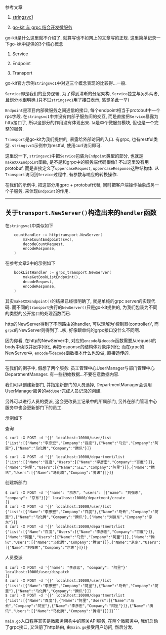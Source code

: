 参考文章

1. [stringsvc1](http://gokit.io/examples/stringsvc.html#stringsvc1)

2. [go-kit 与 grpc 结合开发微服务](http://www.articlechain.cn/articles/2018/04/27/1524822459139)

go-kit是什么这里就不介绍了, 就算写也不如网上的文章写的正规. 这里简单记录一下go-kit中提供的3个核心概念

1. Service

2. Endpoint

3. Transport

go-kit官方示例`stringsvc1`中对这三个概念表现的比较得...一般. 

`Service`即是我们的业务逻辑, 为了得到清晰的分层架构, `Service`独立与另外两者, 且划分地很明确.(只不过`stringsvc1`用了接口表示, 感觉多此一举)

`Endpoint`是项目内部微服务之间通信的接口, 每个endpoint相当于protobuf中一个rpc字段. 在`stringsvc1`中并没有内部子服务间的交互, 而是直接把`Service`暴露为http接口了, 所以这部分的作用没有体现出来. ta是单个微服务模块, 但也是一个完整的服务.

`Transport`是go-kit为我们提供的, 暴露给外部访问的入口. 有grpc, 也有restful类型. `stringsvc1`示例中为restful, 使用curl访问即可.

这里说一下, `stringsvc1`中把`Service`包装为`Endpoint`类型的部分, 也就是`makeXXXEndpoint`函数, 是不是和grpc中的服务端代码很像? 不过这里没有用protobuf, 而是直接定义了`uppercaseRequest`, `uppercaseResponse`这种结构体. 从`Transport`访问到`Service`过程中, 有参数与响应的转换操作. 

在我们的示例中, 把这部分用gprc + protobuf代替, 同时把客户端操作抽象成另一个子服务, 来体现`Endpoint`的作用.

------

## 关于`transport.NewServer()`构造出来的`handler`函数

在`stringsvc1`中类似如下

```go
	countHandler := httptransport.NewServer(
		makeCountEndpoint(svc),
		decodeCountRequest,
		encodeResponse,
	)
```

在参考文章2中的示例如下

```go
    bookListHandler := grpc_transport.NewServer(  
        makeGetBookListEndpoint(),
        decodeRequest,
        encodeResponse,
    )
```

其实`makeXXXEndpoint()`的结果已经很明确了, 就是单纯的grpc server的实现代码. 而不同的`transport`执行的`NewServer()`只是go-kit提供的, 为我们包装为不同的类型的公开接口的处理函数而已.

http的NewServer得到了不同路由的handler, 可以理解为'控制器(controller)', 而`grpc`的NewServer则得到了...咳, 好像跟单纯的grpc接口没什么不同啊.

因为你看, 在http的NewServer中, 对应的`encode`与`decode`函数需要从request的body中读取并反序列化, 再把response的结构体对象序列化; 而在grpc的NewServer中, `encode`与`decode`函数根本什么也没做, 直接透传的.

------

在我们的例子中, 假想了两个服务: 员工管理中心UserManager与部门管理中心DepartmentManager. 有一些初始数据...不要在意数据内容.

我们可以创建新部门, 并指定新部门的人员选择, DepartmentManager会调用UserManager服务的`AddUser`完成人员记录的创建.

另外可以进行人员的委派, 这会更改员工记录中的所属部门, 另外在部门管理中心服务中也会更新部门下的员工.

示例如下

查询

```
$ curl -X POST -d '{}' localhost:10000/user/list
{"List":[{"Name":"李彦宏","Company":"百度"},{"Name":"马云","Company":"阿里"},{"Name":"马化腾","Company":"腾讯"}]}

$ curl -X POST -d '{}' localhost:10000/department/list
{"List":[{"Name":"百度","Users":[{"Name":"李彦宏","Company":"百度"}]},{"Name":"阿里","Users":[{"Name":"马云","Company":"阿里"}]},{"Name":"腾讯","Users":[{"Name":"马化腾","Company":"腾讯"}]}]}
```

创建新部门

```
$ curl -X POST -d '{"name": "京东", "users": [{"name": "刘强东", "company": "京东"}]}' localhost:10000/department/create
{}
$ curl -X POST -d '{}' localhost:10000/user/list
{"List":[{"Name":"李彦宏","Company":"百度"},{"Name":"马云","Company":"阿里"},{"Name":"马化腾","Company":"腾讯"},{"Name":"刘强东","Company":"京东"}]}
$ curl -X POST -d '{}' localhost:10000/department/list
{"List":[{"Name":"百度","Users":[{"Name":"李彦宏","Company":"百度"}]},{"Name":"阿里","Users":[{"Name":"马云","Company":"阿里"}]},{"Name":"腾讯","Users":[{"Name":"马化腾","Company":"腾讯"}]},{"Name":"京东","Users":[{"Name":"刘强东","Company":"京东"}]}]}
```

人员委派

```
$ curl -X POST -d '{"name": "李彦宏", "company": "阿里"}' localhost:10000/user/dispatch
{}
$ curl -X POST -d '{}' localhost:10000/user/list
{"List":[{"Name":"李彦宏","Company":"阿里"},{"Name":"马云","Company":"阿里"},{"Name":"马化腾","Company":"腾讯"}]}
$ curl -X POST -d '{}' localhost:10000/department/list
{"List":[{"Name":"百度"},{"Name":"阿里","Users":[{"Name":"马云","Company":"阿里"},{"Name":"李彦宏","Company":"阿里"}]},{"Name":"腾讯","Users":[{"Name":"马化腾","Company":"腾讯"}]}]}```
```

`main.go`入口程序其实是微服务架构中的网关API服务, 在两个微服务中, 我们启动了grpc接口, 又注册了http路由, 由`main.go`接受用户访问, 然后分发.